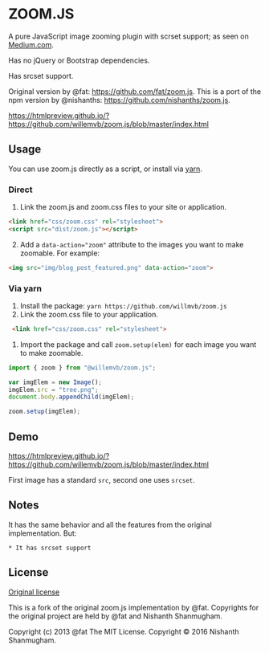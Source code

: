 # ZOOM.JS

A pure JavaScript image zooming plugin with scrset support; as seen on
[Medium.com](https://medium.com/designing-medium/image-zoom-on-medium-24d146fc0c20).

Has no jQuery or Bootstrap dependencies.

Has srcset support.

Original version by @fat: <https://github.com/fat/zoom.js>.
This is a port of the npm version by @nishanths: <https://github.com/nishanths/zoom.js>.

https://htmlpreview.github.io/?https://github.com/willemvb/zoom.js/blob/master/index.html

## Usage

You can use zoom.js directly as a script, or install via [yarn](https://github.com/willmvb/zoom.js).

### Direct

1. Link the zoom.js and zoom.css files to your site or application.

  ```html
  <link href="css/zoom.css" rel="stylesheet">
  <script src="dist/zoom.js"></script>
  ```

2. Add a `data-action="zoom"` attribute to the images you want to make
   zoomable. For example:

  ```html
  <img src="img/blog_post_featured.png" data-action="zoom">
  ```

### Via yarn

1. Install the package: `yarn https://github.com/willmvb/zoom.js`
1. Link the zoom.css file to your application.

  ```html
   <link href="css/zoom.css" rel="stylesheet">
   ```

1. Import the package and call `zoom.setup(elem)` for each image you want to
   make zoomable.

  ```js
  import { zoom } from "@willemvb/zoom.js";

  var imgElem = new Image();
  imgElem.src = "tree.png";
  document.body.appendChild(imgElem);

  zoom.setup(imgElem);
  ```

## Demo

https://htmlpreview.github.io/?https://github.com/willemvb/zoom.js/blob/master/index.html

First image has a standard `src`, second one uses `srcset`.

## Notes

It has the same behavior and all the features from the original implementation. But:

```
* It has srcset support
```

## License

[Original license](https://raw.githubusercontent.com/fat/zoom.js/master/MIT-LICENSE.txt)

This is a fork of the original zoom.js implementation by @fat.
Copyrights for the original project are held by @fat and Nishanth Shanmugham.

Copyright (c) 2013 @fat
The MIT License.
Copyright © 2016 Nishanth Shanmugham.
